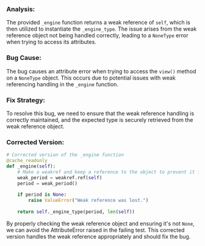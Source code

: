 ### Analysis:
The provided `_engine` function returns a weak reference of `self`, which is then utilized to instantiate the `_engine_type`. The issue arises from the weak reference object not being handled correctly, leading to a `NoneType` error when trying to access its attributes.

### Bug Cause:
The bug causes an attribute error when trying to access the `view()` method on a `NoneType` object. This occurs due to potential issues with weak referencing handling in the `_engine` function.

### Fix Strategy:
To resolve this bug, we need to ensure that the weak reference handling is correctly maintained, and the expected type is securely retrieved from the weak reference object.

### Corrected Version:
```python
# Corrected version of the _engine function
@cache_readonly
def _engine(self):
    # Make a weakref and keep a reference to the object to prevent it from being garbage collected too soon
    weak_period = weakref.ref(self)
    period = weak_period()
    
    if period is None:
        raise ValueError("Weak reference was lost.")
    
    return self._engine_type(period, len(self))
```

By properly checking the weak reference object and ensuring it's not `None`, we can avoid the AttributeError raised in the failing test. This corrected version handles the weak reference appropriately and should fix the bug.